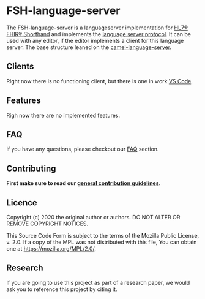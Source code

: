 # FSH-language-server

The FSH-language-server is a languageserver implementation for 
[HL7® FHIR® Shorthand](http://hl7.org/fhir/uv/shorthand/STU1/) 
and implements the [language server protocol](https://microsoft.github.io/language-server-protocol/).
It can be used with any editor, if the editor implements a client for this language server. The base structure leaned on the [camel-language-server](https://github.com/camel-tooling/camel-language-server/tree/master).

## Clients
Right now there is no functioning client, but there is one in work [VS Code](https://github.com/FHOOEAIST/Itamae).

## Features

Righ now there are no implemented features.

## FAQ

If you have any questions, please checkout our [FAQ](https://fhooeaist.github.io/seshat/faq.html) section.

## Contributing

**First make sure to read our [general contribution guidelines](https://fhooeaist.github.io/CONTRIBUTING.html).**
   
## Licence

Copyright (c) 2020 the original author or authors.
DO NOT ALTER OR REMOVE COPYRIGHT NOTICES.

This Source Code Form is subject to the terms of the Mozilla Public
License, v. 2.0. If a copy of the MPL was not distributed with this
file, You can obtain one at https://mozilla.org/MPL/2.0/.

## Research

If you are going to use this project as part of a research paper, we would ask you to reference this project by citing
it. 

<TODO zenodo doi>
